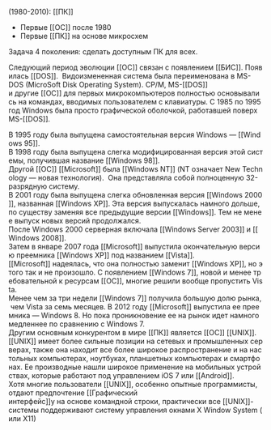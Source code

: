 (1980-2010): [[ПК]]

-   Первые [[ОС]] после 1980
-   Первые [[ПК]] на основе микросхем

Задача 4 поколения: сделать доступным ПК для всех. 

Следующий период эволюции [[ОС]] связан с появлением [[БИС]]. Появилась [[DOS]]. 
Видоизмененная система была переименована в MS-DOS (MicroSoft Disk Operating System). CP/M, MS-[[DOS]] и другие [[ОС]] для первых микрокомпьютеров полностью основывались на командах, вводимых пользователем с клавиатуры. С 1985 по 1995 год Windows была просто графической оболочкой, работавшей поверх MS-[[DOS]]. 

В 1995 году была выпущена самостоятельная версия Windows — [[Windows 95]]. 
В 1998 году была выпущена слегка модифицированная версия этой системы, получившая название [[Windows 98]].
Другой [[ОС]] [[Microsoft]] была [[Windows NT]] (NT означает New Technology — новая технология). 
Она представляла собой полноценную 32-разрядную систему. 
В 2001 году была выпущена слегка обновленная версия [[Windows 2000]], названная [[Windows XP]]. Эта версия выпускалась намного дольше, по существу заменяя все предыдущие версии [[Windows]]. Тем не менее выпуск новых версий продолжался. 
После Windows 2000 серверная включала [[Windows Server 2003]] и [[Windows 2008]]. 
Затем в январе 2007 года [[Microsoft]] выпустила окончательную версию преемника [[Windows XP]] под названием [[Vista]]. 
[[Microsoft]] надеялась, что она полностью заменит [[Windows XP]], но этого так и не произошло. С появлением [[Windows 7]], новой и менее требовательной к ресурсам [[ОС]], многие решили вообще пропустить Vista. 
Менее чем за три недели [[Windows 7]] получила большую долю рынка, чем Vista за семь месяцев. В 2012 году [[Microsoft]] выпустила ее преемника — Windows 8. Но пока проникновение ее на рынок идет намного медленнее по сравнению с Windows 7. 
Другим основным конкурентом в мире [[ПК]] является [[ОС]] [[UNIX]]. 
[[UNIX]] имеет более сильные позиции на сетевых и промышленных серверах, также она находит все более широкое распространение и на настольных компьютерах, ноутбуках, планшетных компьютерах и смартфонах. Ее производные нашли широкое применение на мобильных устройствах, которые работают под управлением iOS 7 или [[Android]]. 
Хотя многие пользователи [[UNIX]], особенно опытные программисты, отдают предпочтение [[Графический интерфейс]]у на основе командной строки, практически все [[UNIX]]-системы поддерживают систему управления окнами X Window System (или X11)



